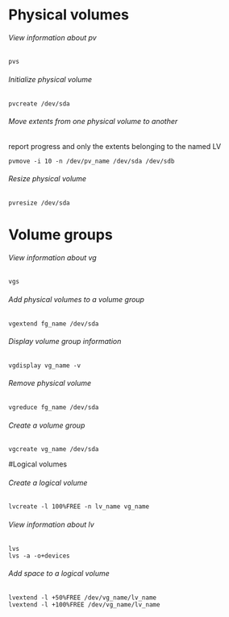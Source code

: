 # Physical volumes

###### View information about pv
```
pvs
```

###### Initialize physical volume
```
pvcreate /dev/sda
```

###### Move extents from one physical volume to another
report progress and only the extents belonging to the named LV
```
pvmove -i 10 -n /dev/pv_name /dev/sda /dev/sdb
```

###### Resize physical volume
```
pvresize /dev/sda
```
# Volume groups

###### View information about vg
```
vgs
```

###### Add physical volumes to a volume group
```
vgextend fg_name /dev/sda
```

###### Display volume group information
```
vgdisplay vg_name -v
```

###### Remove physical volume
```
vgreduce fg_name /dev/sda
```

###### Create a volume group
```
vgcreate vg_name /dev/sda
```

#Logical volumes

###### Create a logical volume
```
lvcreate -l 100%FREE -n lv_name vg_name
```

###### View information about lv
```
lvs
lvs -a -o+devices
```

###### Add space to a logical volume
```
lvextend -l +50%FREE /dev/vg_name/lv_name
lvextend -l +100%FREE /dev/vg_name/lv_name
```
